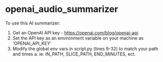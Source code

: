 # openai_audio_summarizer

To use this AI summarizer:

1. Get an OpenAI API key - https://openai.com/blog/openai-api
2. Set the API key as an environment variable on your machine as ‘OPENAI_API_KEY’
3. Modify the global env vars in script.py (lines 9-32) to match your path and times
     a. ie: IN_PATH, SLICE_PATH, END_MINUTES, ect.





